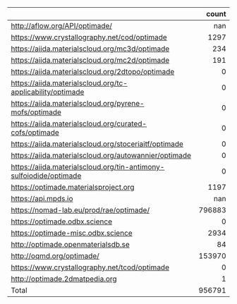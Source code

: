 |                                                                    |   count |
|:-------------------------------------------------------------------|--------:|
| http://aflow.org/API/optimade/                                     |     nan |
| https://www.crystallography.net/cod/optimade                       |    1297 |
| https://aiida.materialscloud.org/mc3d/optimade                     |     234 |
| https://aiida.materialscloud.org/mc2d/optimade                     |     191 |
| https://aiida.materialscloud.org/2dtopo/optimade                   |       0 |
| https://aiida.materialscloud.org/tc-applicability/optimade         |       0 |
| https://aiida.materialscloud.org/pyrene-mofs/optimade              |       0 |
| https://aiida.materialscloud.org/curated-cofs/optimade             |       0 |
| https://aiida.materialscloud.org/stoceriaitf/optimade              |       0 |
| https://aiida.materialscloud.org/autowannier/optimade              |       0 |
| https://aiida.materialscloud.org/tin-antimony-sulfoiodide/optimade |       0 |
| https://optimade.materialsproject.org                              |    1197 |
| https://api.mpds.io                                                |     nan |
| https://nomad-lab.eu/prod/rae/optimade/                            |  796883 |
| https://optimade.odbx.science                                      |       0 |
| https://optimade-misc.odbx.science                                 |    2934 |
| http://optimade.openmaterialsdb.se                                 |      84 |
| http://oqmd.org/optimade/                                          |  153970 |
| https://www.crystallography.net/tcod/optimade                      |       0 |
| http://optimade.2dmatpedia.org                                     |       1 |
| Total                                                              |  956791 |